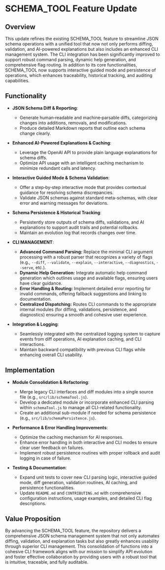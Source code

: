 # SCHEMA_TOOL Feature Update

## Overview
This update refines the existing SCHEMA_TOOL feature to streamline JSON schema operations with a unified tool that now not only performs diffing, validation, and AI-powered explanations but also includes an enhanced CLI management system. The CLI integration has been significantly improved to support robust command parsing, dynamic help generation, and comprehensive flag routing. In addition to its core functionalities, SCHEMA_TOOL now supports interactive guided mode and persistence of operations, which enhances traceability, historical tracking, and auditing capabilities.

## Functionality
- **JSON Schema Diff & Reporting**:
  - Generate human‑readable and machine‑parsable diffs, categorizing changes into additions, removals, and modifications.
  - Produce detailed Markdown reports that outline each schema change clearly.

- **Enhanced AI-Powered Explanations & Caching**:
  - Leverage the OpenAI API to provide plain language explanations for schema diffs.
  - Optimize API usage with an intelligent caching mechanism to minimize redundant calls and latency.

- **Interactive Guided Mode & Schema Validation**:
  - Offer a step‑by‑step interactive mode that provides contextual guidance for resolving schema discrepancies.
  - Validate JSON schemas against standard meta-schemas, with clear error and warning messages for deviations.

- **Schema Persistence & Historical Tracking**:
  - Persistently store outputs of schema diffs, validations, and AI explanations to support audit trails and potential rollbacks.
  - Maintain an evolution log that records changes over time.

- **CLI MANAGEMENT**:
  - **Advanced Command Parsing:** Replace the minimal CLI argument processing with a robust parser that recognizes a variety of flags (e.g., `--diff`, `--validate`, `--explain`, `--interactive`, `--diagnostics`, `--serve`, etc.).
  - **Dynamic Help Generation:** Integrate automatic help command generation which outlines usage and available flags, ensuring users have clear guidance.
  - **Error Handling & Routing:** Implement detailed error reporting for invalid commands, offering fallback suggestions and linking to documentation.
  - **Centralized Dispatching:** Routes CLI commands to the appropriate internal modules (for diffing, validations, persistence, and diagnostics) ensuring a smooth and cohesive user experience.

- **Integration & Logging**:
  - Seamlessly integrated with the centralized logging system to capture events from diff operations, AI explanation caching, and CLI interactions.
  - Maintain backward compatibility with previous CLI flags while enhancing overall CLI usability.

## Implementation
- **Module Consolidation & Refactoring**:
  - Merge legacy CLI interfaces and diff modules into a single source file (e.g., `src/lib/schemaTool.js`).
  - Develop a dedicated module or incorporate enhanced CLI parsing within `schemaTool.js` to manage all CLI-related functionality.
  - Create an additional sub-module if needed for schema persistence (e.g., `src/lib/schemaPersistence.js`).

- **Performance & Error Handling Improvements**:
  - Optimize the caching mechanism for AI responses.
  - Enhance error handling in both interactive and CLI modes to ensure clear user feedback on failures.
  - Implement robust persistence routines with proper rollback and audit logging in case of failure.

- **Testing & Documentation**:
  - Expand unit tests to cover new CLI parsing logic, interactive guided mode, diff generation, validation routines, AI caching, and persistence functionalities.
  - Update `README.md` and `CONTRIBUTING.md` with comprehensive configuration instructions, usage examples, and detailed CLI flag descriptions.

## Value Proposition
By advancing the SCHEMA_TOOL feature, the repository delivers a comprehensive JSON schema management system that not only automates diffing, validation, and explanation tasks but also greatly enhances usability through superior CLI management. This consolidation of functions into a cohesive CLI framework aligns with our mission to simplify API evolution and foster effective collaboration by providing users with a robust tool that is intuitive, traceable, and fully auditable.